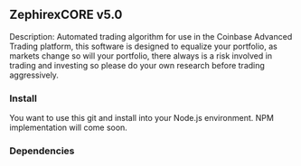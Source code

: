 ## ZephirexCORE v5.0

Description: Automated trading algorithm for use in the Coinbase Advanced Trading platform, this software is designed to equalize your portfolio, as markets change so will your portfolio, there always is a risk involved in trading and investing so please do your own research before trading aggressively.

### Install

You want to use this git and install into your Node.js environment. NPM implementation will come soon.

### Dependencies

